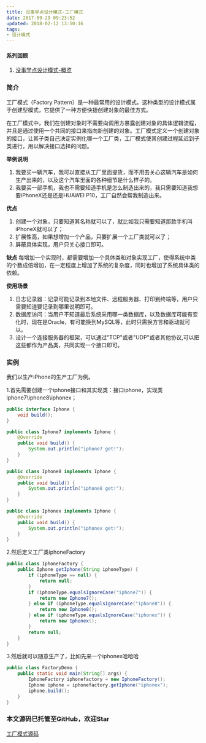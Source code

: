 ```yaml
---
title: 没事学点设计模式-工厂模式
date: 2017-09-29 09:23:52
updated: 2018-02-12 13:50:16
tags:
- 设计模式
---
```

#### 系列回顾
1. [没事学点设计模式-概览](http://blog.holten.site/2017/09/11/design-pattern-1/)

### 简介
工厂模式（Factory Pattern）是一种最常用的设计模式。这种类型的设计模式属于创建型模式，它提供了一种方便快捷创建对象的最佳方式。

在工厂模式中，我们在创建对象时不需要向调用方暴露创建对象的具体逻辑流程，并且是通过使用一个共同的接口来指向新创建的对象。工厂模式定义一个创建对象的接口，让其子类自己决定实例化哪一个工厂类，工厂模式使其创建过程延迟到子类进行，用以解决接口选择的问题。

**举例说明**
 1. 我要买一辆汽车，我可以直接从工厂里面提货，而不用去关心这辆汽车是如何生产出来的，以及这个汽车里面的各种细节是什么样子的。
 2. 我要买一部手机，我也不需要知道手机是怎么制造出来的，我只需要知道我想要iPhoneX还是还是HUAWEI P10，工厂自然会帮我制造出来。

**优点**
1. 创建一个对象，只要知道其名称就可以了，就比如我只需要知道那款手机叫iPhoneX就可以了；
2. 扩展性高，如果想增加一个产品，只要扩展一个工厂类就可以了；
3. 屏蔽具体实现，用户只关心接口即可。

**缺点**
每增加一个实现时，都需要增加一个具体类和对象实现工厂，使得系统中类的个数成倍增加，在一定程度上增加了系统的复杂度，同时也增加了系统具体类的依赖。

**使用场景**
1. 日志记录器：记录可能记录到本地文件、远程服务器、打印到终端等，用户只需要知道要记录到哪里说明即可。
2. 数据库访问：当用户不知道最后系统采用哪一类数据库，以及数据库可能有变化时，现在是Oracle，有可能换到MySQL等，此时只需换方言和驱动就可以。
3. 设计一个连接服务器的框架，可以通过"TCP"或者"UDP"或者其他协议,可以把这些都作为产品类，共同实现一个接口即可。

### 实例
我们以生产iPhone的生产工厂为例。

1.首先需要创建一个iphone接口和其实现类：接口iphone，实现类iphone7\iphone8\iphonex；
```java
public interface Iphone {
    void build();
}
```
```java
public class Iphone7 implements Iphone {
    @Override
    public void build() {
        System.out.println("iphone7 get!");
    }
}
```
```java
public class Iphone8 implements Iphone {
    @Override
    public void build() {
        System.out.println("iphone8 get!");
    }
}
```
```java
public class Iphonex implements Iphone {
    @Override
    public void build() {
        System.out.println("iphonex get!");
    }
}
```
2.然后定义工厂类iphoneFactory
```java
public class IphoneFactory {
    public Iphone getIphone(String iphoneType) {
        if (iphoneType == null) {
            return null;
        }
        if (iphoneType.equalsIgnoreCase("iphone7")) {
            return new Iphone7();
        } else if (iphoneType.equalsIgnoreCase("iphone8")) {
            return new Iphone8();
        } else if (iphoneType.equalsIgnoreCase("iphonex")) {
            return new Iphonex();
        }
        return null;
    }
}
```
3.然后就可以随意生产了，比如先来一个iphonex哈哈哈
```java
public class FactoryDemo {
    public static void main(String[] args) {
        IphoneFactory iphonefactory = new IphoneFactory();
        Iphone iphone = iphonefactory.getIphone("iphonex");
        iphone.build();
    }
}
```

### 本文源码已托管至GitHub，欢迎Star
[工厂模式源码](https://github.com/holtenko/DesignPatterns/tree/master/src/Factory)
